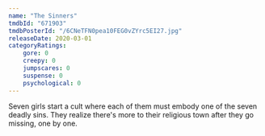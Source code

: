 ```yaml
---
name: "The Sinners"
tmdbId: "671903"
tmdbPosterId: "/6CNeTFN0pea10FEG0vZYrc5EI27.jpg"
releaseDate: 2020-03-01
categoryRatings:
    gore: 0
    creepy: 0
    jumpscares: 0
    suspense: 0
    psychological: 0
---
```

Seven girls start a cult where each of them must embody one of the seven deadly sins. They realize there's more to their religious town after they go missing, one by one.
